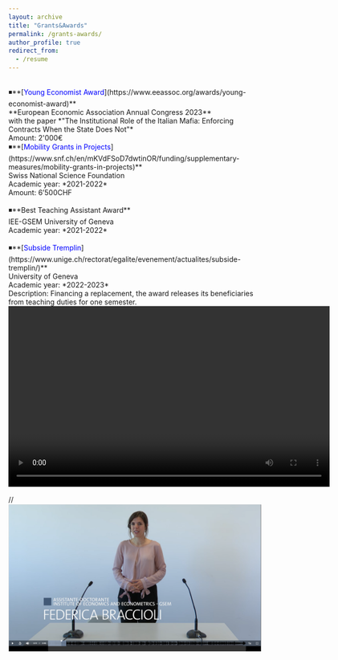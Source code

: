```yaml
---
layout: archive
title: "Grants&Awards"
permalink: /grants-awards/
author_profile: true
redirect_from:
  - /resume
---
```

<br />
◾**[<span style="color:blue">Young Economist Award</span>](https://www.eeassoc.org/awards/young-economist-award)** <br />
**European Economic Association Annual Congress 2023**  <br />
with the paper *"The Institutional Role of the Italian Mafia: Enforcing Contracts When the State Does Not"*  <br />
Amount: 2'000€  
<br />
◾**[<span style="color:blue">Mobility Grants in Projects</span>](https://www.snf.ch/en/mKVdFSoD7dwtinOR/funding/supplementary-measures/mobility-grants-in-projects)** <br />
Swiss National Science Foundation <br />
Academic year: *2021-2022* <br />
Amount: 6’500CHF <br />
<br />
◾**Best Teaching Assistant Award** <br />
IEE-GSEM University of Geneva <br />
Academic year: *2021-2022* <br />
<br />
◾**[<span style="color:blue">Subside Tremplin</span>](https://www.unige.ch/rectorat/egalite/evenement/actualites/subside-tremplin/)** <br />
University of Geneva <br />
Academic year: *2022-2023* <br />
Description: Financing a replacement, the award releases its beneficiaries from teaching duties for one semester. <br />

<video width="640" height="360" controls>
  <source src="https://mediaserver.unige.ch/play/176648" type="video/mp4">
  Your browser does not support the video tag.
</video>



// [![VIDEO](https://github.com/federicabraccioli/federicabraccioli.github.io/blob/master/images/tremplin_screen.png)](https://mediaserver.unige.ch/play/176648) 

